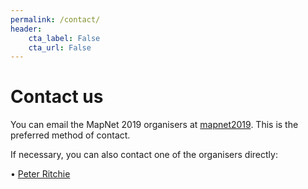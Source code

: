 ```yaml
---
permalink: /contact/
header:
    cta_label: False
    cta_url: False
---
```


<span></span>

# Contact us

You can email the MapNet 2019 organisers at [mapnet2019](mailto:mapnet2019@vuw.ac.nz). This is the preferred method of contact.

If necessary, you can also contact one of the organisers directly:

•	[Peter Ritchie](mailto:peter.ritchie@vuw.ac.nz)



